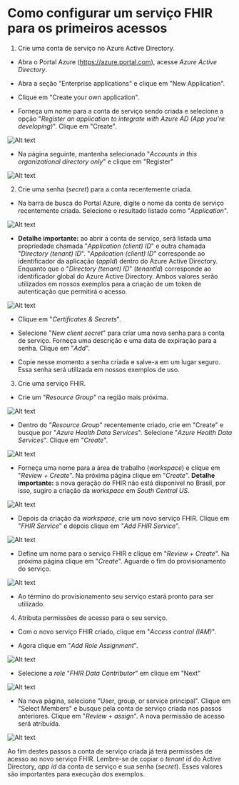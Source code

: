 # Como configurar um serviço FHIR para os primeiros acessos

1. Crie uma conta de serviço no Azure Active Directory. 
* Abra o Portal Azure (https://azure.portal.com), acesse _Azure Active Directory_.

* Abra a seção "Enterprise applications" e clique em "New Application".

* Clique em "Create your own application".

* Forneça um nome para a conta de serviço sendo criada e selecione a opção "_Register an application to integrate with Azure AD (App you're developing)_". Clique em "Create".

![Alt text](image1.png)

* Na página seguinte, mantenha selecionado "_Accounts in this organizational directory only_" e clique em "Register"

![Alt text](image2.png)

2. Crie uma senha (_secret_) para a conta recentemente criada.
* Na barra de busca do Portal Azure, digite o nome da conta de serviço recentemente criada. Selecione o resultado listado como "_Application_".

![Alt text](image3.png)

* **Detalhe importante:** ao abrir a conta de serviço, será listada uma propriedade chamada "_Application (client) ID_" e outra chamada "_Directory (tenant) ID_". "_Application (client) ID_" corresponde ao identificador da aplicação (_appId_) dentro do Azure Active Directory. Enquanto que o "_Directory (tenant) ID_"  (_tenantId_) corresponde ao identificador global do Azure Active Directory. Ambos valores serão utilizados em nossos exemplos para a criação de um token de autenticação que permitirá o acesso.

![Alt text](image4.png)

* Clique em "_Certificates & Secrets_".

* Selecione "_New client secret_" para criar uma nova senha para a conta de serviço. Forneça uma descrição e uma data de expiração para a senha. Clique em "_Add_".

* Copie nesse momento a senha criada e salve-a em um lugar seguro. Essa senha será utilizada em nossos exemplos de uso.

3. Crie uma serviço FHIR.
* Crie um "_Resource Group_" na região mais próxima. 

![Alt text](image5.png)

* Dentro do "_Resource Group_" recentemente criado, crie em "Create" e busque por "_Azure Health Data Services_". Selecione "_Azure Health Data Services_". Clique em "_Create_".

![Alt text](image6.png)

* Forneça uma nome para a área de trabalho (_workspace_) e clique em "_Review + Create_". Na próxima página clique em "_Create_". **Detalhe importante:** a nova geração do FHIR não está disponível no Brasil, por isso, sugiro a criação da _workspace_ em _South Central US_.

![Alt text](image7.png)

* Depois da criação da _workspace_, crie um novo serviço FHIR. Clique em "_FHIR Service_" e depois clique em "_Add FHIR Service_".

![Alt text](image8.png)

* Define um nome para o serviço FHIR e clique em "_Review + Create_". Na próxima página clique em "_Create_". Aguarde o fim do provisionamento do serviço.

![Alt text](image9.png)

* Ao término do provisionamento seu serviço estará pronto para ser utilizado. 

4. Atributa permissões de acesso para o seu serviço.

* Com o novo serviço FHIR criado, clique em "_Access control (IAM)_".

* Agora clique em "_Add Role Assignment_".

![Alt text](image10.png) 

* Selecione a _role_ "_FHIR Data Contributor_" em clique em "Next"

![Alt text](image11.png)

* Na nova página, selecione "User, group, or service principal". Clique em "Select Members" e busque pela conta de serviço criada nos passos anteriores. Clique em "_Review + assign_". A nova permissão de acesso será atribuída.

![Alt text](image12.png)

Ao fim destes passos a conta de serviço criada já terá permissões de acesso ao novo serviço FHIR. Lembre-se de copiar o _tenant id_ do Active Directory, _app id_ da conta de serviço e sua senha (_secret_). Esses valores são importantes para execução dos exemplos.